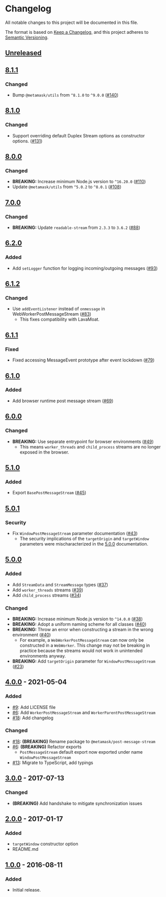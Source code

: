 # Changelog

All notable changes to this project will be documented in this file.

The format is based on [Keep a Changelog](https://keepachangelog.com/en/1.0.0/),
and this project adheres to [Semantic Versioning](https://semver.org/spec/v2.0.0.html).

## [Unreleased]

## [8.1.1]

### Changed

- Bump `@metamask/utils` from `^8.1.0` to `^9.0.0` ([#140](https://github.com/MetaMask/post-message-stream/pull/140))

## [8.1.0]

### Changed

- Support overriding default Duplex Stream options as constructor options. ([#131](https://github.com/MetaMask/post-message-stream/pull/131))

## [8.0.0]

### Changed

- **BREAKING:** Increase minimum Node.js version to `^16.20.0` ([#110](https://github.com/MetaMask/post-message-stream/pull/110))
- Update `@metamask/utils` from `^5.0.2` to `^8.0.1` ([#108](https://github.com/MetaMask/post-message-stream/pull/108))

## [7.0.0]

### Changed

- **BREAKING:** Update `readable-stream` from `2.3.3` to `3.6.2` ([#88](https://github.com/MetaMask/post-message-stream/pull/88))

## [6.2.0]

### Added

- Add `setLogger` function for logging incoming/outgoing messages ([#93](https://github.com/MetaMask/post-message-stream/pull/93))

## [6.1.2]

### Changed

- Use `addEventListener` instead of `onmessage` in WebWorkerPostMessageStream ([#83](https://github.com/MetaMask/post-message-stream/pull/83))
  - This fixes compatibility with LavaMoat.

## [6.1.1]

### Fixed

- Fixed accessing MessageEvent prototype after event lockdown ([#79](https://github.com/MetaMask/post-message-stream/pull/79))

## [6.1.0]

### Added

- Add browser runtime post message stream ([#69](https://github.com/MetaMask/post-message-stream/pull/69))

## [6.0.0]

### Changed

- **BREAKING:** Use separate entrypoint for browser environments ([#49](https://github.com/MetaMask/post-message-stream/pull/49))
  - This means `worker_threads` and `child_process` streams are no longer exposed in the browser.

## [5.1.0]

### Added

- Export `BasePostMessageStream` ([#45](https://github.com/MetaMask/post-message-stream/pull/45))

## [5.0.1]

### Security

- Fix `WindowPostMessageStream` parameter documentation ([#43](https://github.com/MetaMask/post-message-stream/pull/43))
  - The security implications of the `targetOrigin` and `targetWindow` parameters were mischaracterized in the [5.0.0] documentation.

## [5.0.0]

### Added

- Add `StreamData` and `StreamMessage` types ([#37](https://github.com/MetaMask/post-message-stream/pull/37))
- Add `worker_threads` streams ([#39](https://github.com/MetaMask/post-message-stream/pull/39))
- Add `child_process` streams ([#34](https://github.com/MetaMask/post-message-stream/pull/34))

### Changed

- **BREAKING:** Increase minimum Node.js version to `^14.0.0` ([#38](https://github.com/MetaMask/post-message-stream/pull/38))
- **BREAKING:** Adopt a uniform naming scheme for all classes ([#40](https://github.com/MetaMask/post-message-stream/pull/40))
- **BREAKING:** Throw an error when constructing a stream in the wrong environment ([#40](https://github.com/MetaMask/post-message-stream/pull/40))
  - For example, a `WebWorkerPostMessageStream` can now only be constructed in a `WebWorker`. This change may not be breaking in practice because the streams would not work in unintended environments anyway.
- **BREAKING:** Add `targetOrigin` parameter for `WindowPostMessageStream` ([#23](https://github.com/MetaMask/post-message-stream/pull/23))

## [4.0.0] - 2021-05-04

### Added

- [#9](https://github.com/MetaMask/post-message-stream.git/pull/9): Add LICENSE file
- [#6](https://github.com/MetaMask/post-message-stream.git/pull/6): Add `WorkerPostMessageStream` and `WorkerParentPostMessageStream`
- [#18](https://github.com/MetaMask/post-message-stream.git/pull/18): Add changelog

### Changed

- [#18](https://github.com/MetaMask/post-message-stream.git/pull/18): **(BREAKING)** Rename package to `@metamask/post-message-stream`
- [#6](https://github.com/MetaMask/post-message-stream.git/pull/6): **(BREAKING)** Refactor exports
  - `PostMessageStream` default export now exported under name `WindowPostMessageStream`
- [#13](https://github.com/MetaMask/post-message-stream.git/pull/13): Migrate to TypeScript, add typings

## [3.0.0] - 2017-07-13

### Changed

- **(BREAKING)** Add handshake to mitigate synchronization issues

## [2.0.0] - 2017-01-17

### Added

- `targetWindow` constructor option
- README.md

## [1.0.0] - 2016-08-11

### Added

- Initial release.

[Unreleased]: https://github.com/MetaMask/post-message-stream/compare/v8.1.1...HEAD
[8.1.1]: https://github.com/MetaMask/post-message-stream/compare/v8.1.0...v8.1.1
[8.1.0]: https://github.com/MetaMask/post-message-stream/compare/v8.0.0...v8.1.0
[8.0.0]: https://github.com/MetaMask/post-message-stream/compare/v7.0.0...v8.0.0
[7.0.0]: https://github.com/MetaMask/post-message-stream/compare/v6.2.0...v7.0.0
[6.2.0]: https://github.com/MetaMask/post-message-stream/compare/v6.1.2...v6.2.0
[6.1.2]: https://github.com/MetaMask/post-message-stream/compare/v6.1.1...v6.1.2
[6.1.1]: https://github.com/MetaMask/post-message-stream/compare/v6.1.0...v6.1.1
[6.1.0]: https://github.com/MetaMask/post-message-stream/compare/v6.0.0...v6.1.0
[6.0.0]: https://github.com/MetaMask/post-message-stream/compare/v5.1.0...v6.0.0
[5.1.0]: https://github.com/MetaMask/post-message-stream/compare/v5.0.1...v5.1.0
[5.0.1]: https://github.com/MetaMask/post-message-stream/compare/v5.0.0...v5.0.1
[5.0.0]: https://github.com/MetaMask/post-message-stream/compare/v4.0.0...v5.0.0
[4.0.0]: https://github.com/MetaMask/post-message-stream/compare/v3.0.0...v4.0.0
[3.0.0]: https://github.com/MetaMask/post-message-stream/compare/v2.0.0...v3.0.0
[2.0.0]: https://github.com/MetaMask/post-message-stream/compare/v1.0.0...v2.0.0
[1.0.0]: https://github.com/MetaMask/post-message-stream/releases/tag/v1.0.0
